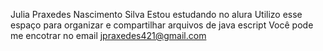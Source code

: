 Julia Praxedes Nascimento Silva 
Estou estudando no alura 
Utilizo esse espaço para organizar e compartilhar arquivos de java escript 
Você pode me encotrar no email jpraxedes421@gmail.com 
